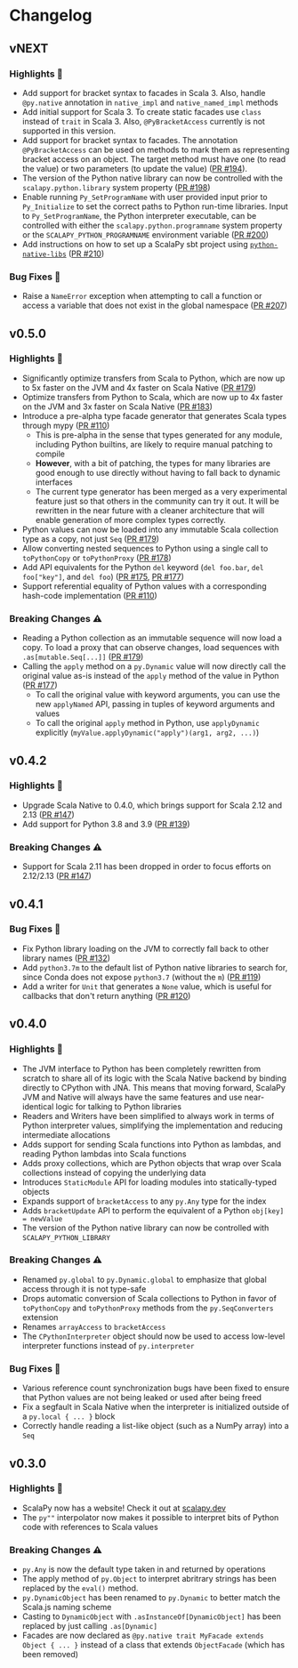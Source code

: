 # Changelog
## vNEXT
### Highlights :tada:
+ Add support for bracket syntax to facades in Scala 3. Also, handle `@py.native` annotation in `native_impl` and `native_named_impl` methods
+ Add initial support for Scala 3. To create static facades use `class` instead of `trait` in Scala 3. Also, `@PyBracketAccess` currently is not supported in this version.
+ Add support for bracket syntax to facades. The annotation `@PyBracketAccess` can be used on methods to mark them as representing bracket access on an object. The target method must have one (to read the value) or two parameters (to update the value) ([PR #194](https://github.com/shadaj/scalapy/pull/194)).
+ The version of the Python native library can now be controlled with the `scalapy.python.library` system property ([PR #198](https://github.com/shadaj/scalapy/pull/198))
+ Enable running `Py_SetProgramName` with user provided input prior to `Py_Initialize` to set the correct paths to Python run-time libraries. Input to `Py_SetProgramName`, the Python interpreter executable, can be controlled with either the `scalapy.python.programname` system property or the `SCALAPY_PYTHON_PROGRAMNAME` environment variable ([PR #200](https://github.com/shadaj/scalapy/pull/200))
+ Add instructions on how to set up a ScalaPy sbt project using [`python-native-libs`](https://github.com/kiendang/python-native-libs) ([PR #210](https://github.com/shadaj/scalapy/pull/210))

### Bug Fixes :bug:
+ Raise a `NameError` exception when attempting to call a function or access a variable that does not exist in the global namespace ([PR #207](https://github.com/shadaj/scalapy/pull/207))

## v0.5.0
### Highlights :tada:
+ Significantly optimize transfers from Scala to Python, which are now up to 5x faster on the JVM and 4x faster on Scala Native ([PR #179](https://github.com/shadaj/scalapy/pull/179))
+ Optimize transfers from Python to Scala, which are now up to 4x faster on the JVM and 3x faster on Scala Native ([PR #183](https://github.com/shadaj/scalapy/pull/183))
+ Introduce a pre-alpha type facade generator that generates Scala types through mypy ([PR #110](https://github.com/shadaj/scalapy/pull/110))
  + This is pre-alpha in the sense that types generated for any module, including Python builtins, are likely to require manual patching to compile
  + **However**, with a bit of patching, the types for many libraries are good enough to use directly without having to fall back to dynamic interfaces
  + The current type generator has been merged as a very experimental feature just so that others in the community can try it out. It will be rewritten in the near future with a cleaner architecture that will enable generation of more complex types correctly.
+ Python values can now be loaded into any immutable Scala collection type as a copy, not just `Seq` ([PR #179](https://github.com/shadaj/scalapy/pull/179))
+ Allow converting nested sequences to Python using a single call to `toPythonCopy` or `toPythonProxy` ([PR #178](https://github.com/shadaj/scalapy/pull/178))
+ Add API equivalents for the Python `del` keyword (`del foo.bar`, `del foo["key"]`, and `del foo`) ([PR #175](https://github.com/shadaj/scalapy/pull/175), [PR #177](https://github.com/shadaj/scalapy/pull/177))
+ Support referential equality of Python values with a corresponding hash-code implementation ([PR #110](https://github.com/shadaj/scalapy/pull/110))

### Breaking Changes :warning:
+ Reading a Python collection as an immutable sequence will now load a copy. To load a proxy that can observe changes, load sequences with `.as[mutable.Seq[...]]` ([PR #179](https://github.com/shadaj/scalapy/pull/179))
+ Calling the `apply` method on a `py.Dynamic` value will now directly call the original value as-is instead of the `apply` method of the value in Python ([PR #177](https://github.com/shadaj/scalapy/pull/177))
  + To call the original value with keyword arguments, you can use the new `applyNamed` API, passing in tuples of keyword arguments and values
  + To call the original `apply` method in Python, use `applyDynamic` explicitly (`myValue.applyDynamic("apply")(arg1, arg2, ...)`)

## v0.4.2
### Highlights :tada:
+ Upgrade Scala Native to 0.4.0, which brings support for Scala 2.12 and 2.13 ([PR #147](https://github.com/shadaj/scalapy/pull/147))
+ Add support for Python 3.8 and 3.9 ([PR #139](https://github.com/shadaj/scalapy/pull/139))

### Breaking Changes :warning:
+ Support for Scala 2.11 has been dropped in order to focus efforts on 2.12/2.13 ([PR #147](https://github.com/shadaj/scalapy/pull/147))

## v0.4.1
### Bug Fixes :bug:
+ Fix Python library loading on the JVM to correctly fall back to other library names ([PR #132](https://github.com/shadaj/scalapy/pull/132))
+ Add `python3.7m` to the default list of Python native libraries to search for, since Conda does not expose `python3.7` (without the `m`) ([PR #119](https://github.com/shadaj/scalapy/pull/119))
+ Add a writer for `Unit` that generates a `None` value, which is useful for callbacks that don't return anything ([PR #120](https://github.com/shadaj/scalapy/pull/120))

## v0.4.0
### Highlights :tada:
+ The JVM interface to Python has been completely rewritten from scratch to share all of its logic with the Scala Native backend by binding directly to CPython with JNA. This means that moving forward, ScalaPy JVM and Native will always have the same features and use near-identical logic for talking to Python libraries
+ Readers and Writers have been simplified to always work in terms of Python interpreter values, simplifying the implementation and reducing intermediate allocations
+ Adds support for sending Scala functions into Python as lambdas, and reading Python lambdas into Scala functions
+ Adds proxy collections, which are Python objects that wrap over Scala collections instead of copying the underlying data
+ Introduces `StaticModule` API for loading modules into statically-typed objects
+ Expands support of `bracketAccess` to any `py.Any` type for the index
+ Adds `bracketUpdate` API to perform the equivalent of a Python `obj[key] = newValue`
+ The version of the Python native library can now be controlled with `SCALAPY_PYTHON_LIBRARY`

### Breaking Changes :warning:
+ Renamed `py.global` to `py.Dynamic.global` to emphasize that global access through it is not type-safe
+ Drops automatic conversion of Scala collections to Python in favor of `toPythonCopy` and `toPythonProxy` methods from the `py.SeqConverters` extension
+ Renames `arrayAccess` to `bracketAccess`
+ The `CPythonInterpreter` object should now be used to access low-level interpreter functions instead of `py.interpreter`

### Bug Fixes :bug:
+ Various reference count synchronization bugs have been fixed to ensure that Python values are not being leaked or used after being freed
+ Fix a segfault in Scala Native when the interpreter is initialized outside of a `py.local { ... }` block
+ Correctly handle reading a list-like object (such as a NumPy array) into a `Seq`

## v0.3.0
### Highlights :tada:
+ ScalaPy now has a website! Check it out at [scalapy.dev](https://scalapy.dev)
+ The `py""` interpolator now makes it possible to interpret bits of Python code with references to Scala values

### Breaking Changes :warning:
+ `py.Any` is now the default type taken in and returned by operations
+ The apply method of `py.Object` to interpret abritrary strings has been replaced by the `eval()` method.
+ `py.DynamicObject` has been renamed to `py.Dynamic` to better match the Scala.js naming scheme
+ Casting to `DynamicObject` with `.asInstanceOf[DynamicObject]` has been replaced by just calling `.as[Dynamic]`
+ Facades are now declared as `@py.native trait MyFacade extends Object { ... }` instead of a class that extends `ObjectFacade` (which has been removed)
